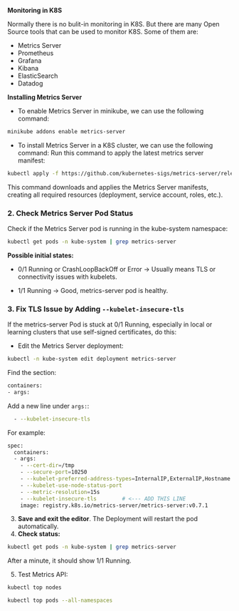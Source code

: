 **Monitoring in K8S**

Normally there is no bulit-in monitoring in K8S. But there are many Open Source tools that can be used to monitor K8S. Some of them are:

- Metrics Server
- Prometheus
- Grafana
- Kibana
- ElasticSearch
- Datadog



**Installing Metrics Server**

- To enable Metrics Server in minikube, we can use the following command:

```bash
minikube addons enable metrics-server
```

- To install Metrics Server in a K8S cluster, we can use the following command:
Run this command to apply the latest metrics server manifest:

```bash
kubectl apply -f https://github.com/kubernetes-sigs/metrics-server/releases/latest/download/components.yaml
```
This command downloads and applies the Metrics Server manifests, creating all required resources (deployment, service account, roles, etc.).


### 2. Check Metrics Server Pod Status

Check if the Metrics Server pod is running in the kube-system namespace:

```bash
kubectl get pods -n kube-system | grep metrics-server
```

**Possible initial states:**

- 0/1 Running or CrashLoopBackOff or Error → Usually means TLS or connectivity issues with kubelets.

- 1/1 Running → Good, metrics-server pod is healthy.





### 3. Fix TLS Issue by Adding `--kubelet-insecure-tls`
If the metrics-server Pod is stuck at 0/1 Running, especially in local or learning clusters that use self-signed certificates, do this:

- Edit the Metrics Server deployment:


```bash
kubectl -n kube-system edit deployment metrics-server
```


Find the section:

```bash
containers:
- args:
```

Add a new line under `args:`:
```bash
  - --kubelet-insecure-tls
```

For example:
```bash
spec:
  containers:
  - args:
    - --cert-dir=/tmp
    - --secure-port=10250
    - --kubelet-preferred-address-types=InternalIP,ExternalIP,Hostname
    - --kubelet-use-node-status-port
    - --metric-resolution=15s
    - --kubelet-insecure-tls        # <--- ADD THIS LINE
    image: registry.k8s.io/metrics-server/metrics-server:v0.7.1
```

3. **Save and exit the editor**. The Deployment will restart the pod automatically.
4. **Check status:**

```bash
kubectl get pods -n kube-system | grep metrics-server
```
After a minute, it should show 1/1 Running.

5. Test Metrics API:

```bash
kubectl top nodes
```
```bash
kubectl top pods --all-namespaces
```





